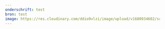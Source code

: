 ```yaml
---
onderschrift: test
bron: test
image: https://res.cloudinary.com/ddio9vlzi/image/upload/v1680934602/sciencegeek/posts/aarde-meteoriet-ruimte.jpg
---
```

